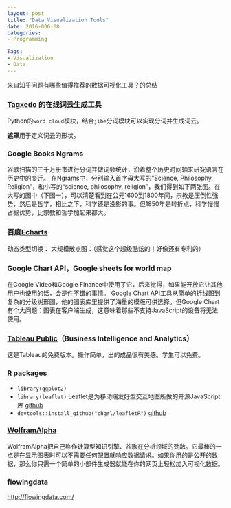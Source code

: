 ```yaml
---
layout: post
title: "Data Visualization Tools"
date: 2016-006-08
categories:
- Programming

Tags:
- Visualization
- Data
---
```


来自知乎问题[有哪些值得推荐的数据可视化工具？](https://www.zhihu.com/question/19929609)的总结

### [Tagxedo](http://www.tagxedo.com) 的在线词云生成工具

Python的`word cloud`模块，结合`jibe`分词模块可以实现分词并生成词云。

**遮罩**用于定义词云的形状。

### Google Books Ngrams

谷歌扫描的三千万册书进行分词并做词频统计，沿着整个历史时间轴来研究语言在历史中的变迁。
在Ngrams中，分别输入首字母大写的“Science, Philosophy, Religion”，和小写的“science, philosophy, religion”，我们得到如下两张图。在大写的图中（下图一），可以清楚看到在公元1600到1800年间，宗教是压倒性强势，然后是哲学，相比之下，科学还是没影的事。但1850年是转折点，科学慢慢占据优势，比宗教和哲学加起来都大。

### 百度[Echarts](http://echarts.baidu.com/)

动态类型切换：
大规模散点图：（感觉这个超级酷炫的！好像还有专利的）

### Google Chart API，Google sheets for world map

在Google Video和Google Finance中使用了它，后来觉得，如果能开放它让其他用户也使用的话，会是件不错的事情。 
Google Chart API工具从简单的折线图到复杂的分级树形图，他的图表库里提供了海量的模版可供选择。但Google Chart有个大问题：图表在客户端生成，这意味着那些不支持JavaScript的设备将无法使用。

### [Tableau Public](https://public.tableau.com/s/download)（Business Intelligence and Analytics）

这是Tableau的免费版本。操作简单，出的成品很有美感。学生可以免费。

### R packages

- `library(ggplot2)` 
- `library(leaflet)` Leaflet是为移动端友好型交互地图所做的开源JavaScript库 [github](https://github.com/rstudio/leaflet)
- `devtools::install_github("chgrl/leafletR")` [github](https://github.com/chgrl/leafletR)

### [WolframAlpha](http://www.wolframalpha.com/)

WolframAlpha把自己称作计算型知识引擎、谷歌在分析领域的劲敌。它最棒的一点是在显示图表时可以不需要任何配置就响应数据请求。如果你用的是公开的数据，那么你只需一个简单的小部件生成器就能在你的网页上轻松加入可视化数据。

### flowingdata

http://flowingdata.com/








